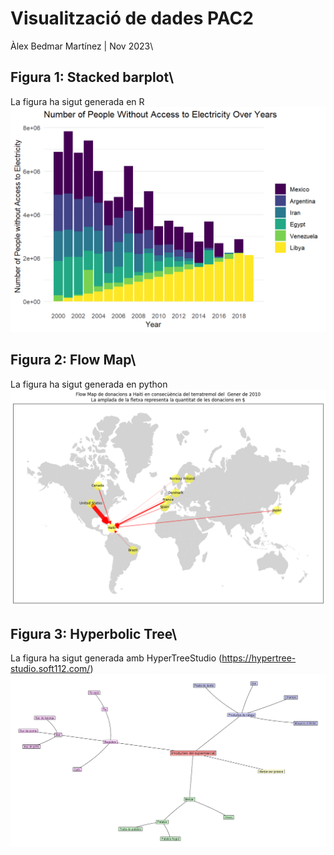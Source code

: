 # Visualització de dades PAC2 
Àlex Bedmar Martínez  |  Nov 2023\

## Figura 1: Stacked barplot\
La figura ha sigut generada en R\
 ![Alt Text](./fig1_stacked_bar_PAC2.png)



## Figura 2: Flow Map\
La figura ha sigut generada en python\
 ![Alt Text](./fig2_flow_map_PAC2.png)



## Figura 3: Hyperbolic Tree\
La figura ha sigut generada amb HyperTreeStudio (https://hypertree-studio.soft112.com/)\
 ![Alt Text](./fig3_hyperbolic_tree_PAC2_.png)
 
